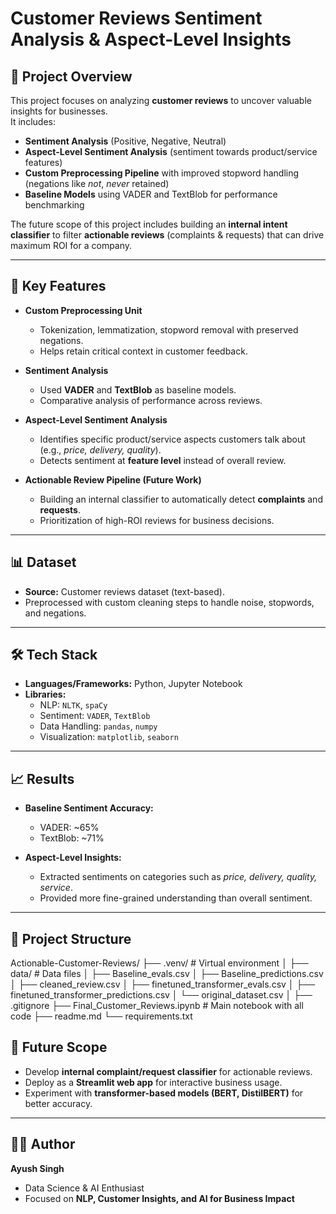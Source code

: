 # Customer Reviews Sentiment Analysis & Aspect-Level Insights  

## 📖 Project Overview  
This project focuses on analyzing **customer reviews** to uncover valuable insights for businesses.  
It includes:  
- **Sentiment Analysis** (Positive, Negative, Neutral)  
- **Aspect-Level Sentiment Analysis** (sentiment towards product/service features)  
- **Custom Preprocessing Pipeline** with improved stopword handling (negations like *not*, *never* retained)  
- **Baseline Models** using VADER and TextBlob for performance benchmarking  

The future scope of this project includes building an **internal intent classifier** to filter **actionable reviews** (complaints & requests) that can drive maximum ROI for a company.  

---

## 🚀 Key Features  
- **Custom Preprocessing Unit**  
  - Tokenization, lemmatization, stopword removal with preserved negations.  
  - Helps retain critical context in customer feedback.  

- **Sentiment Analysis**  
  - Used **VADER** and **TextBlob** as baseline models.  
  - Comparative analysis of performance across reviews.  

- **Aspect-Level Sentiment Analysis**  
  - Identifies specific product/service aspects customers talk about (e.g., *price, delivery, quality*).  
  - Detects sentiment at **feature level** instead of overall review.  

- **Actionable Review Pipeline (Future Work)**  
  - Building an internal classifier to automatically detect **complaints** and **requests**.  
  - Prioritization of high-ROI reviews for business decisions.  

---

## 📊 Dataset  
- **Source:** Customer reviews dataset (text-based).  
- Preprocessed with custom cleaning steps to handle noise, stopwords, and negations.  

---

## 🛠️ Tech Stack  
- **Languages/Frameworks:** Python, Jupyter Notebook  
- **Libraries:**  
  - NLP: `NLTK`, `spaCy`  
  - Sentiment: `VADER`, `TextBlob`  
  - Data Handling: `pandas`, `numpy`  
  - Visualization: `matplotlib`, `seaborn`  

---

## 📈 Results  
- **Baseline Sentiment Accuracy:**  
  - VADER: ~65%  
  - TextBlob: ~71%  

- **Aspect-Level Insights:**  
  - Extracted sentiments on categories such as *price, delivery, quality, service*.  
  - Provided more fine-grained understanding than overall sentiment.  

---

## 📂 Project Structure  

Actionable-Customer-Reviews/
├── .venv/                        # Virtual environment
│
├── data/                         # Data files
│   ├── Baseline_evals.csv
│   ├── Baseline_predictions.csv
│   ├── cleaned_review.csv
│   ├── finetuned_transformer_evals.csv
│   ├── finetuned_transformer_predictions.csv
│   └── original_dataset.csv
│
├── .gitignore
├── Final_Customer_Reviews.ipynb  # Main notebook with all code
├── readme.md
└── requirements.txt


## 📌 Future Scope  
- Develop **internal complaint/request classifier** for actionable reviews.  
- Deploy as a **Streamlit web app** for interactive business usage.  
- Experiment with **transformer-based models (BERT, DistilBERT)** for better accuracy.  

---

## 👨‍💻 Author  
**Ayush Singh**  
- Data Science & AI Enthusiast  
- Focused on **NLP, Customer Insights, and AI for Business Impact**  
